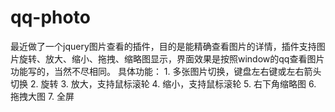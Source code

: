 # qq-photo
最近做了一个jquery图片查看的插件，目的是能精确查看图片的详情，插件支持图片旋转、放大、缩小、拖拽、缩略图显示，界面效果是按照window的qq查看图片功能写的，当然不尽相同。  具体功能：  1. 多张图片切换，键盘左右键或左右箭头切换  2. 旋转  3. 放大，支持鼠标滚轮  4. 缩小，支持鼠标滚轮  5. 右下角缩略图  6. 拖拽大图  7. 全屏
